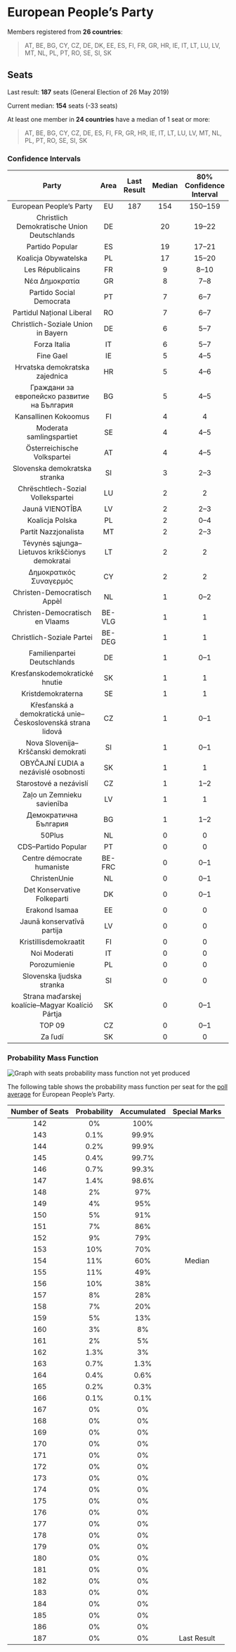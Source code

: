 # European People’s Party

Members registered from **26 countries**:

> AT, BE, BG, CY, CZ, DE, DK, EE, ES, FI, FR, GR, HR, IE, IT, LT, LU, LV, MT, NL, PL, PT, RO, SE, SI, SK

## Seats

Last result: **187** seats (General Election of 26 May 2019)

Current median: **154** seats (-33 seats)

At least one member in **24 countries** have a median of 1 seat or more:

> AT, BE, BG, CY, CZ, DE, ES, FI, FR, GR, HR, IE, IT, LT, LU, LV, MT, NL, PL, PT, RO, SE, SI, SK

### Confidence Intervals

| Party | Area | Last Result | Median | 80% Confidence Interval | 90% Confidence Interval | 95% Confidence Interval | 99% Confidence Interval |
|:-----:|:----:|:-----------:|:------:|:-----------------------:|:-----------------------:|:-----------------------:|:-----------------------:|
| European People’s Party | EU | 187 | 154 | 150–159 | 148–160 | 147–162 | 145–164 |
| Christlich Demokratische Union Deutschlands | DE | | 20 | 19–22 | 18–23 | 18–23 | 17–24 |
| Partido Popular | ES | | 19 | 17–21 | 17–22 | 16–22 | 15–23 |
| Koalicja Obywatelska | PL | | 17 | 15–20 | 15–20 | 14–21 | 14–22 |
| Les Républicains | FR | | 9 | 8–10 | 8–10 | 8–10 | 7–11 |
| Νέα Δημοκρατία | GR | | 8 | 7–8 | 7–9 | 7–9 | 7–9 |
| Partido Social Democrata | PT | | 7 | 6–7 | 6–8 | 5–8 | 5–8 |
| Partidul Național Liberal | RO | | 7 | 6–7 | 6–7 | 6–8 | 6–8 |
| Christlich-Soziale Union in Bayern | DE | | 6 | 5–7 | 5–7 | 5–7 | 4–8 |
| Forza Italia | IT | | 6 | 5–7 | 4–7 | 4–8 | 4–8 |
| Fine Gael | IE | | 5 | 4–5 | 4–5 | 4–5 | 3–5 |
| Hrvatska demokratska zajednica | HR | | 5 | 4–6 | 4–6 | 4–6 | 4–6 |
| Граждани за европейско развитие на България | BG | | 5 | 4–5 | 4–5 | 4–5 | 3–6 |
| Kansallinen Kokoomus | FI | | 4 | 4 | 4 | 4 | 3–5 |
| Moderata samlingspartiet | SE | | 4 | 4–5 | 4–5 | 4–5 | 4–5 |
| Österreichische Volkspartei | AT | | 4 | 4–5 | 4–5 | 3–5 | 3–5 |
| Slovenska demokratska stranka | SI | | 3 | 2–3 | 2–3 | 2–3 | 2–4 |
| Chrëschtlech-Sozial Vollekspartei | LU | | 2 | 2 | 2 | 2 | 2 |
| Jaunā VIENOTĪBA | LV | | 2 | 2–3 | 2–3 | 2–3 | 2–3 |
| Koalicja Polska | PL | | 2 | 0–4 | 0–4 | 0–4 | 0–5 |
| Partit Nazzjonalista | MT | | 2 | 2–3 | 2–3 | 2–3 | 2–3 |
| Tėvynės sąjunga–Lietuvos krikščionys demokratai | LT | | 2 | 2 | 2–3 | 2–3 | 2–3 |
| Δημοκρατικός Συναγερμός | CY | | 2 | 2 | 2 | 2 | 2 |
| Christen-Democratisch Appèl | NL | | 1 | 0–2 | 0–2 | 0–2 | 0–2 |
| Christen-Democratisch en Vlaams | BE-VLG | | 1 | 1 | 1 | 1 | 1 |
| Christlich-Soziale Partei | BE-DEG | | 1 | 1 | 1 | 1 | 1 |
| Familienpartei Deutschlands | DE | | 1 | 0–1 | 0–1 | 0–1 | 0–1 |
| Kresťanskodemokratické hnutie | SK | | 1 | 1 | 0–2 | 0–2 | 0–2 |
| Kristdemokraterna | SE | | 1 | 1 | 1 | 0–1 | 0–1 |
| Křesťanská a demokratická unie–Československá strana lidová | CZ | | 1 | 0–1 | 0–1 | 0–1 | 0–1 |
| Nova Slovenija–Krščanski demokrati | SI | | 1 | 0–1 | 0–1 | 0–1 | 0–1 |
| OBYČAJNÍ ĽUDIA a nezávislé osobnosti | SK | | 1 | 1 | 1–2 | 1–2 | 1–2 |
| Starostové a nezávislí | CZ | | 1 | 1–2 | 1–2 | 1–2 | 1–2 |
| Zaļo un Zemnieku savienība | LV | | 1 | 1 | 1 | 1 | 1 |
| Демократична България | BG | | 1 | 1–2 | 1–2 | 1–2 | 1–2 |
| 50Plus | NL | | 0 | 0 | 0 | 0 | 0 |
| CDS–Partido Popular | PT | | 0 | 0 | 0 | 0 | 0–1 |
| Centre démocrate humaniste | BE-FRC | | 0 | 0–1 | 0–1 | 0–1 | 0–1 |
| ChristenUnie | NL | | 0 | 0–1 | 0–1 | 0–1 | 0–1 |
| Det Konservative Folkeparti | DK | | 0 | 0–1 | 0–1 | 0–1 | 0–1 |
| Erakond Isamaa | EE | | 0 | 0 | 0–1 | 0–1 | 0–1 |
| Jaunā konservatīvā partija | LV | | 0 | 0 | 0 | 0 | 0 |
| Kristillisdemokraatit | FI | | 0 | 0 | 0 | 0 | 0–1 |
| Noi Moderati | IT | | 0 | 0 | 0 | 0 | 0 |
| Porozumienie | PL | | 0 | 0 | 0 | 0 | 0 |
| Slovenska ljudska stranka | SI | | 0 | 0 | 0 | 0 | 0 |
| Strana maďarskej koalície–Magyar Koalíció Pártja | SK | | 0 | 0–1 | 0–1 | 0–1 | 0–1 |
| TOP 09 | CZ | | 0 | 0–1 | 0–1 | 0–1 | 0–1 |
| Za ľudí | SK | | 0 | 0 | 0 | 0 | 0 |

### Probability Mass Function

![Graph with seats probability mass function not yet produced](average-2023-01-31-seats-pmf-europeanpeople’sparty.png "Seats Probability Mass Function")

The following table shows the probability mass function per seat for the [poll average](average-2023-01-31.html) for European People’s Party.

| Number of Seats | Probability | Accumulated | Special Marks |
|:---------------:|:-----------:|:-----------:|:-------------:|
| 142 | 0% | 100% |  |
| 143 | 0.1% | 99.9% |  |
| 144 | 0.2% | 99.9% |  |
| 145 | 0.4% | 99.7% |  |
| 146 | 0.7% | 99.3% |  |
| 147 | 1.4% | 98.6% |  |
| 148 | 2% | 97% |  |
| 149 | 4% | 95% |  |
| 150 | 5% | 91% |  |
| 151 | 7% | 86% |  |
| 152 | 9% | 79% |  |
| 153 | 10% | 70% |  |
| 154 | 11% | 60% | Median |
| 155 | 11% | 49% |  |
| 156 | 10% | 38% |  |
| 157 | 8% | 28% |  |
| 158 | 7% | 20% |  |
| 159 | 5% | 13% |  |
| 160 | 3% | 8% |  |
| 161 | 2% | 5% |  |
| 162 | 1.3% | 3% |  |
| 163 | 0.7% | 1.3% |  |
| 164 | 0.4% | 0.6% |  |
| 165 | 0.2% | 0.3% |  |
| 166 | 0.1% | 0.1% |  |
| 167 | 0% | 0% |  |
| 168 | 0% | 0% |  |
| 169 | 0% | 0% |  |
| 170 | 0% | 0% |  |
| 171 | 0% | 0% |  |
| 172 | 0% | 0% |  |
| 173 | 0% | 0% |  |
| 174 | 0% | 0% |  |
| 175 | 0% | 0% |  |
| 176 | 0% | 0% |  |
| 177 | 0% | 0% |  |
| 178 | 0% | 0% |  |
| 179 | 0% | 0% |  |
| 180 | 0% | 0% |  |
| 181 | 0% | 0% |  |
| 182 | 0% | 0% |  |
| 183 | 0% | 0% |  |
| 184 | 0% | 0% |  |
| 185 | 0% | 0% |  |
| 186 | 0% | 0% |  |
| 187 | 0% | 0% | Last Result |


